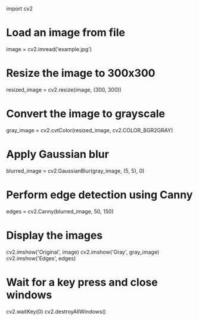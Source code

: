 import cv2

# Load an image from file
image = cv2.imread('example.jpg')

# Resize the image to 300x300
resized_image = cv2.resize(image, (300, 300))

# Convert the image to grayscale
gray_image = cv2.cvtColor(resized_image, cv2.COLOR_BGR2GRAY)

# Apply Gaussian blur
blurred_image = cv2.GaussianBlur(gray_image, (5, 5), 0)

# Perform edge detection using Canny
edges = cv2.Canny(blurred_image, 50, 150)

# Display the images
cv2.imshow('Original', image)
cv2.imshow('Gray', gray_image)
cv2.imshow('Edges', edges)

# Wait for a key press and close windows
cv2.waitKey(0)
cv2.destroyAllWindows()
